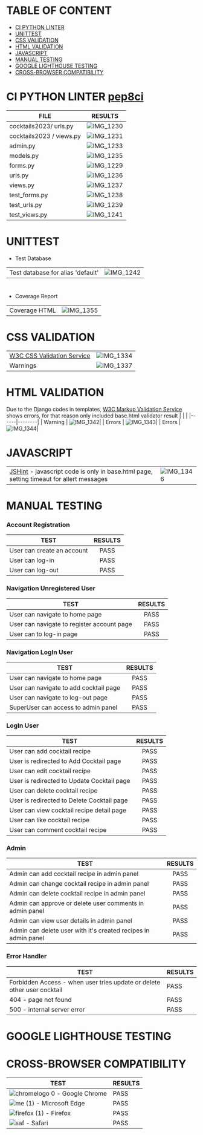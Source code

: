 # TABLE OF CONTENT
* [CI PYTHON LINTER]()
* [UNITTEST]()
* [CSS VALIDATION]()
* [HTML VALIDATION]()
* [JAVASCRIPT]()
* [MANUAL TESTING]()
* [GOOGLE LIGHTHOUSE TESTING]()
* [CROSS-BROWSER COMPATIBILITY]()
#
# CI PYTHON LINTER [pep8ci](https://pep8ci.herokuapp.com/)
|     FILE               |  RESULTS  |
|-------------|:-----:|
| cocktails2023/ urls.py | ![IMG_1230](https://github.com/Indrakens/UCD-resume/assets/127971416/736a64c8-b575-40ad-9dc9-73d83b6d5776)|
| cocktails2023 / views.py        | ![IMG_1231](https://github.com/Indrakens/UCD-resume/assets/127971416/3a358713-fdd4-43d5-9280-d279278bec21)|
| admin.py                        | ![IMG_1233](https://github.com/Indrakens/UCD-resume/assets/127971416/19a03123-b303-44c0-b14f-4868a89e8492)|
| models.py                      | ![IMG_1235](https://github.com/Indrakens/UCD-resume/assets/127971416/78e2310e-9ca7-44ea-a014-6883a48925dd)|
| forms.py                       | ![IMG_1229](https://github.com/Indrakens/UCD-resume/assets/127971416/e826f87a-58b6-415f-a40d-c35db2b7dc4a)|
| urls.py                        | ![IMG_1236](https://github.com/Indrakens/UCD-resume/assets/127971416/2c936669-1cc6-499d-b487-42b308b3d278)|
| views.py                       | ![IMG_1237](https://github.com/Indrakens/UCD-resume/assets/127971416/726d0671-eaad-4394-806a-3edf43a5bff8)|
| test_forms.py                  | ![IMG_1238](https://github.com/Indrakens/UCD-resume/assets/127971416/7ce3a19f-0606-47be-90f3-8056cbb4b995)|
| test_urls.py                   | ![IMG_1239](https://github.com/Indrakens/UCD-resume/assets/127971416/2ff8b943-b383-406b-8a26-6868fac3dc79)|
| test_views.py                  | ![IMG_1241](https://github.com/Indrakens/UCD-resume/assets/127971416/ee82d1ee-546e-4469-bc4f-76ce7b5ebb10)|
# UNITTEST
* Test Database

|                           |   |
|-------------|:-----:|
| Test database for alias 'default' | ![IMG_1242](https://github.com/Indrakens/UCD-resume/assets/127971416/0e579fd9-f08a-49bb-8590-61f2b7e40184)|
#

* Coverage Report

|       |      |
|------|-------|
| Coverage HTML | ![IMG_1355](https://github.com/Indrakens/heaven1/assets/127971416/630b7c11-aaa1-4d48-93d7-8539477c3083)|
# CSS VALIDATION
|       |        |
|-------|--------|
| [W3C CSS Validation Service](https://jigsaw.w3.org/css-validator/) | ![IMG_1334](https://github.com/Indrakens/heaven1/assets/127971416/fbcf9edb-d5a5-4f89-8bf0-eebae95a3174)|
| Warnings | ![IMG_1337](https://github.com/Indrakens/heaven1/assets/127971416/3c1dfd39-31d1-4273-aaac-8895937ea658)|
# HTML VALIDATION
Due to the Django codes in templates, [W3C Markup Validation Service](https://validator.w3.org/) shows errors, for that reason only included base.html validator result
|        |        |
|------|--------|
| Warning | ![IMG_1342](https://github.com/Indrakens/heaven1/assets/127971416/d120595a-4563-4476-9436-8162f3af7308)|
| Errors | ![IMG_1343](https://github.com/Indrakens/heaven1/assets/127971416/0f9bfa77-0cd1-46b1-ac3d-5b4edd63bf5b)|
| Errors | ![IMG_1344](https://github.com/Indrakens/heaven1/assets/127971416/4965f7ee-2cc1-441b-98fe-832e8d9076c1)|
# JAVASCRIPT
|       |       |
|-----|------|
| [JSHint](https://jshint.com/) - javascript code is only in base.html page, setting timeaut for allert messages | ![IMG_1346](https://github.com/Indrakens/heaven1/assets/127971416/074186b2-b322-448c-9a55-495e336f7bc9)|
# MANUAL TESTING
### Account Registration
|     TEST                    |  RESULTS  |
|-------------|:-----:|
| User can create an account  |    PASS   |
| User can log-in             |    PASS   |
| User can log-out            |    PASS   |
### Navigation Unregistered User
|     TEST                                    |  RESULTS  |
|-------------|:-----:|
| User can navigate to home page              |    PASS   |
| User can navigate to register account page  |    PASS   |
| User can to  log-in page                    |    PASS   |
### Navigation LogIn User
|     TEST                               |  RESULTS  |
|-------------|:-----:|
| User can navigate to home page         |    PASS   |
| User can navigate to add cocktail page |    PASS   |
| User can navigate to log-out page      |    PASS   |
| SuperUser can access to admin panel    |    PASS   |
### LogIn User
|     TEST                                   |  RESULTS  |
|-------------|:-----:|
| User can add cocktail recipe               |    PASS   |
| User is redirected to Add Cocktail page    |    PASS   |
| User can edit cocktail recipe              |    PASS   |
| User is redirected to Update Cocktail page |    PASS   |
| User can delete cocktail recipe            |    PASS   |
| User is redirected to Delete Cocktail page |    PASS   |
| User can view cocktail recipe detail page  |    PASS   |
| User can like cocktail recipe              |    PASS   |
| User can comment cocktail recipe           |    PASS   |
### Admin
|     TEST                                                       |  RESULTS  |
|-------------|:-----:|
| Admin can add cocktail recipe in admin panel                   |    PASS   |
| Admin can change cocktail recipe in admin panel                |    PASS   |
| Admin can delete cocktail recipe in admin panel                |    PASS   |
| Admin can approve or delete user comments in admin panel       |    PASS   |
| Admin can view user details in admin panel                     |    PASS   |
| Admin can delete user with it's created recipes in admin panel |    PASS   |
### Error Handler
| TEST                                                                    | RESULTS |
|--------|---------|
| Forbidden Access - when user tries update or delete other user cocktail |  PASS  |
| 404 - page not found                                                    |  PASS  |
| 500 - internal server error                                             |  PASS  |
#
# GOOGLE LIGHTHOUSE TESTING

# CROSS-BROWSER COMPATIBILITY
|  TEST      |  RESULTS       |
|--------|---------|
|![chromelogo 0](https://github.com/Indrakens/heaven1/assets/127971416/49840713-b9f2-4080-9848-745fc2c4eb30) - Google Chrome| PASS |
|![me (1)](https://github.com/Indrakens/heaven1/assets/127971416/d4f6e855-6926-4066-9bd9-de958c29c75c) - Microsoft Edge  | PASS |
|![firefox (1)](https://github.com/Indrakens/heaven1/assets/127971416/7fdf66dd-6078-477b-8e17-d865cd58f52b)  - Firefox        | PASS |
|![saf](https://github.com/Indrakens/heaven1/assets/127971416/618146b6-b020-4050-a97b-9a966b26728f)  - Safari| PASS |
#